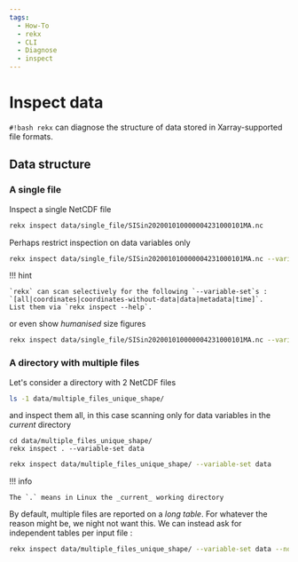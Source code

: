 ```yaml
---
tags:
  - How-To
  - rekx
  - CLI
  - Diagnose
  - inspect
---
```


# Inspect data

`#!bash rekx`
can diagnose the structure of data stored in Xarray-supported file formats.

## Data structure

### A single file

Inspect a single NetCDF file

``` bash exec="true" result="ansi" source="above"
rekx inspect data/single_file/SISin202001010000004231000101MA.nc
```

Perhaps restrict inspection on data variables only

``` bash exec="true" result="ansi" source="above"
rekx inspect data/single_file/SISin202001010000004231000101MA.nc --variable-set data
```

!!! hint

    `rekx` can scan selectively for the following `--variable-set`s :
    `[all|coordinates|coordinates-without-data|data|metadata|time]`.
    List them via `rekx inspect --help`.

or even show _humanised_ size figures

``` bash exec="true" result="ansi" source="above"
rekx inspect data/single_file/SISin202001010000004231000101MA.nc --variable-set data --humanize
```

### A directory with multiple files

Let's consider a directory with 2 NetCDF files

``` bash exec="true" result="ansi" source="above"
ls -1 data/multiple_files_unique_shape/
```

and inspect them all,
in this case scanning only for data variables in the _current_ directory

```{.shell linenums="0"}
cd data/multiple_files_unique_shape/
rekx inspect . --variable-set data
```
``` bash exec="true" result="ansi"
rekx inspect data/multiple_files_unique_shape/ --variable-set data
```

!!! info

    The `.` means in Linux the _current_ working directory

By default,
multiple files are reported on a _long table_.
For whatever the reason might be, we night not want this.
We can instead ask for independent tables per input file :

``` bash exec="true" result="ansi" source="above"
rekx inspect data/multiple_files_unique_shape/ --variable-set data --no-long-table
```
